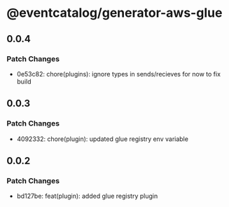 # @eventcatalog/generator-aws-glue

## 0.0.4

### Patch Changes

- 0e53c82: chore(plugins): ignore types in sends/recieves for now to fix build

## 0.0.3

### Patch Changes

- 4092332: chore(plugin): updated glue registry env variable

## 0.0.2

### Patch Changes

- bd127be: feat(plugin): added glue registry plugin
